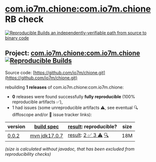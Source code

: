[com.io7m.chione:com.io7m.chione](https://central.sonatype.com/artifact/com.io7m.chione/com.io7m.chione/versions) RB check
=======

[![Reproducible Builds](https://reproducible-builds.org/images/logos/rb.svg) an independently-verifiable path from source to binary code](https://reproducible-builds.org/)

## Project: [com.io7m.chione:com.io7m.chione](https://central.sonatype.com/artifact/com.io7m.chione/com.io7m.chione/versions) [![Reproducible Builds](https://img.shields.io/endpoint?url=https://raw.githubusercontent.com/jvm-repo-rebuild/reproducible-central/master/content/com/io7m/chione/badge.json)](https://github.com/jvm-repo-rebuild/reproducible-central/blob/master/content/com/io7m/chione/README.md)

Source code: [https://github.com/io7m/chione.git](https://github.com/io7m/chione.git)

rebuilding **1 releases** of com.io7m.chione:com.io7m.chione:
- **0** releases were found successfully **fully reproducible** (100% reproducible artifacts :white_check_mark:),
- 1 had issues (some unreproducible artifacts :warning:, see eventual :mag: diffoscope and/or :memo: issue tracker links):

| version | [build spec](/BUILDSPEC.md) | [result](https://reproducible-builds.org/docs/jvm/): reproducible? | size |
| -- | --------- | ------ | -- |
| [0.0.2](https://central.sonatype.com/artifact/com.io7m.chione/com.io7m.chione/0.0.2/pom) | [mvn jdk17.0.7](com.io7m.chione-0.0.2.buildspec) | [result](com.io7m.chione-0.0.2.buildinfo): [2 :white_check_mark:  3 :warning:](com.io7m.chione-0.0.2.buildcompare) [:mag:](com.io7m.chione-0.0.2.diffoscope) | 18M |

<i>(size is calculated without javadoc, that has been excluded from reproducibility checks)</i>
